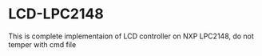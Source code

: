 # LCD-LPC2148
This is complete implementaion of LCD controller on NXP LPC2148, do not temper with cmd file
